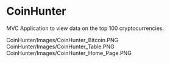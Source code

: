 # CoinHunter
MVC Application to view data on the top 100 cryptocurrencies.

CoinHunter/Images/CoinHunter_Bitcoin.PNG
CoinHunter/Images/CoinHunter_Table.PNG
CoinHunter/Images/CoinHunter_Home_Page.PNG

